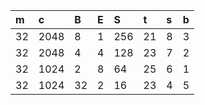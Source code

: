 | m    | c    | B    | E    | S    | t    | s    | b    |
| :--- | :--- | :--- | :--- | :--- | :--- | :--- | :--- |
| 32   | 2048 | 8    | 1    | 256  | 21   | 8    | 3    |
| 32   | 2048 | 4    | 4    | 128  | 23   | 7    | 2    |
| 32   | 1024 | 2    | 8    | 64   | 25   | 6    | 1    |
| 32   | 1024 | 32   | 2    | 16   | 23   | 4    | 5    |